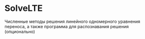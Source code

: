 # SolveLTE
Численные методы решения линейного одномерного уравнения переноса, а также программа для распознавания решения (опционально)
